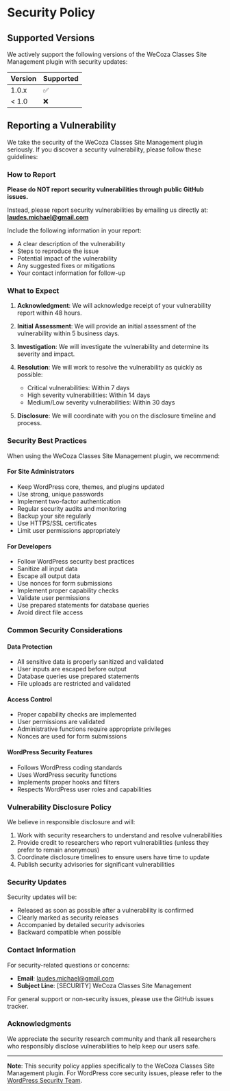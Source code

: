 # Security Policy

## Supported Versions

We actively support the following versions of the WeCoza Classes Site Management plugin with security updates:

| Version | Supported          |
| ------- | ------------------ |
| 1.0.x   | :white_check_mark: |
| < 1.0   | :x:                |

## Reporting a Vulnerability

We take the security of the WeCoza Classes Site Management plugin seriously. If you discover a security vulnerability, please follow these guidelines:

### How to Report

**Please do NOT report security vulnerabilities through public GitHub issues.**

Instead, please report security vulnerabilities by emailing us directly at:
**laudes.michael@gmail.com**

Include the following information in your report:
- A clear description of the vulnerability
- Steps to reproduce the issue
- Potential impact of the vulnerability
- Any suggested fixes or mitigations
- Your contact information for follow-up

### What to Expect

1. **Acknowledgment**: We will acknowledge receipt of your vulnerability report within 48 hours.

2. **Initial Assessment**: We will provide an initial assessment of the vulnerability within 5 business days.

3. **Investigation**: We will investigate the vulnerability and determine its severity and impact.

4. **Resolution**: We will work to resolve the vulnerability as quickly as possible:
   - Critical vulnerabilities: Within 7 days
   - High severity vulnerabilities: Within 14 days
   - Medium/Low severity vulnerabilities: Within 30 days

5. **Disclosure**: We will coordinate with you on the disclosure timeline and process.

### Security Best Practices

When using the WeCoza Classes Site Management plugin, we recommend:

#### For Site Administrators
- Keep WordPress core, themes, and plugins updated
- Use strong, unique passwords
- Implement two-factor authentication
- Regular security audits and monitoring
- Backup your site regularly
- Use HTTPS/SSL certificates
- Limit user permissions appropriately

#### For Developers
- Follow WordPress security best practices
- Sanitize all input data
- Escape all output data
- Use nonces for form submissions
- Implement proper capability checks
- Validate user permissions
- Use prepared statements for database queries
- Avoid direct file access

### Common Security Considerations

#### Data Protection
- All sensitive data is properly sanitized and validated
- User inputs are escaped before output
- Database queries use prepared statements
- File uploads are restricted and validated

#### Access Control
- Proper capability checks are implemented
- User permissions are validated
- Administrative functions require appropriate privileges
- Nonces are used for form submissions

#### WordPress Security Features
- Follows WordPress coding standards
- Uses WordPress security functions
- Implements proper hooks and filters
- Respects WordPress user roles and capabilities

### Vulnerability Disclosure Policy

We believe in responsible disclosure and will:

1. Work with security researchers to understand and resolve vulnerabilities
2. Provide credit to researchers who report vulnerabilities (unless they prefer to remain anonymous)
3. Coordinate disclosure timelines to ensure users have time to update
4. Publish security advisories for significant vulnerabilities

### Security Updates

Security updates will be:
- Released as soon as possible after a vulnerability is confirmed
- Clearly marked as security releases
- Accompanied by detailed security advisories
- Backward compatible when possible

### Contact Information

For security-related questions or concerns:
- **Email**: laudes.michael@gmail.com
- **Subject Line**: [SECURITY] WeCoza Classes Site Management

For general support or non-security issues, please use the GitHub issues tracker.

### Acknowledgments

We appreciate the security research community and thank all researchers who responsibly disclose vulnerabilities to help keep our users safe.

---

**Note**: This security policy applies specifically to the WeCoza Classes Site Management plugin. For WordPress core security issues, please refer to the [WordPress Security Team](https://make.wordpress.org/core/handbook/testing/reporting-security-vulnerabilities/).
